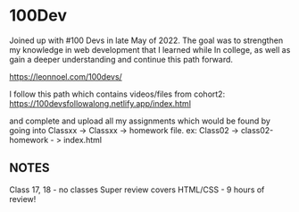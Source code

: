 # 100Dev


Joined up with #100 Devs in late May of 2022. The goal was to strengthen my knowledge in web development that I learned while In college, as well as gain a deeper understanding and continue this path forward.

https://leonnoel.com/100devs/


I follow this path which contains videos/files from cohort2:
https://100devsfollowalong.netlify.app/index.html

and complete and upload all my assignments which would be found by going into Classxx -> Classxx -> homework file.
ex: Class02 -> class02-homework - > index.html 

NOTES
-----

Class 17, 18 - no classes
Super review covers HTML/CSS - 9 hours of review!

